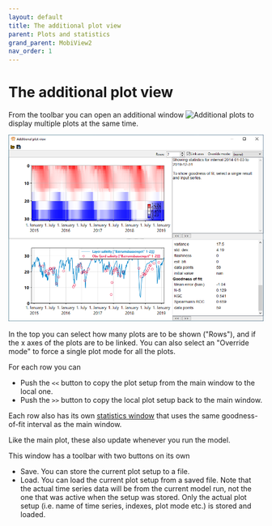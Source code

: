 ```yaml
---
layout: default
title: The additional plot view
parent: Plots and statistics
grand_parent: MobiView2
nav_order: 1
---
```


# The additional plot view

From the toolbar you can open an additional window ![Additional plots](../img/ViewMorePlots.png) to display multiple plots at the same time.

![Additional plots](../img/mobiview/additionalplots.png)

In the top you can select how many plots are to be shown ("Rows"), and if the x axes of the plots are to be linked. You can also select an "Override mode" to force a single plot mode for all the plots.

For each row you can
- Push the `<<` button to copy the plot setup from the main window to the local one.
- Push the `>>` button to copy the local plot setup back to the main window.

Each row also has its own [statistics window](statistics.html) that uses the same goodness-of-fit interval as the main window.

Like the main plot, these also update whenever you run the model.

This window has a toolbar with two buttons on its own
- Save. You can store the current plot setup to a file.
- Load. You can load the current plot setup from a saved file. Note that the actual time series data will be from the current model run, not the one that was active when the setup was stored. Only the actual plot setup (i.e. name of time series, indexes, plot mode etc.) is stored and loaded.
